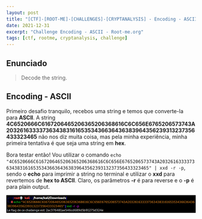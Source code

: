 ```yaml
---
layout: post
title: "[CTF]-[ROOT-ME]-[CHALLENGES]-[CRYPTANALYSIS] - Encoding - ASCII"
date: 2021-12-31
excerpt: "Challenge Encoding - ASCII - Root-me.org"
tags: [ctf, rootme, cryptanalysis, challenge]
---
```


## Enunciado

> Decode the string.

## Encoding - ASCII

Primeiro desafio tranquilo, recebos uma string e temos que converte-la para __ASCII__. A string __4C6520666C6167206465206365206368616C6C656E6765206573743A203261633337363438316165353436636436383964356239313237356433323465__ não nos diz muita coisa, mas pela minha experiência, minha primeira tentativa é que seja uma string em __hex__.

Bora testar então! Vou utilizar o comando `echo "4C6520666C6167206465206365206368616C6C656E6765206573743A203261633337363438316165353436636436383964356239313237356433323465" | xxd -r -p`, sendo o __echo__ para imprimir a string no terminal e utilizar o __xxd__ para revertemos de __hex to ASCII__. Claro, os parâmetros __-r__ é para reverse e o __-p__ é para plain output.

![Encoding - ASCII](/img_posts/ctf/rootme/cryptanalysis/encoding-ascii.png)


